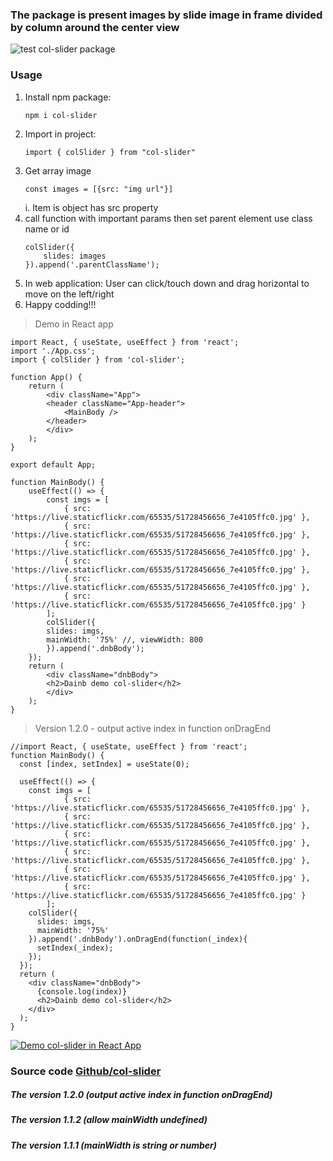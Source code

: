 ### The package is present images by slide image in frame divided by column around the center view
   ![test col-slider package](https://live.staticflickr.com/65535/51761145941_091d74543c.jpg)
### Usage    
1. Install npm package: 
    ```
    npm i col-slider
    ```
2. Import in project: 
    ```
    import { colSlider } from "col-slider"
    ```
3. Get array image
    ```
    const images = [{src: "img url"}]
    ```
    i. Item is object has src property
4. call function with important params then set parent element use class name or id
    ```
    colSlider({
        slides: images
    }).append('.parentClassName');
    ```
5. In web application: User can click/touch down and drag horizontal to move on the left/right
6. Happy codding!!!

> Demo in React app
```
import React, { useState, useEffect } from 'react';
import './App.css';
import { colSlider } from 'col-slider';

function App() {
    return (
        <div className="App">
        <header className="App-header">
            <MainBody />
        </header>
        </div>
    );
}

export default App;

function MainBody() {
    useEffect(() => {
        const imgs = [
            { src: 'https://live.staticflickr.com/65535/51728456656_7e4105ffc0.jpg' },
            { src: 'https://live.staticflickr.com/65535/51728456656_7e4105ffc0.jpg' },
            { src: 'https://live.staticflickr.com/65535/51728456656_7e4105ffc0.jpg' },
            { src: 'https://live.staticflickr.com/65535/51728456656_7e4105ffc0.jpg' },
            { src: 'https://live.staticflickr.com/65535/51728456656_7e4105ffc0.jpg' },
            { src: 'https://live.staticflickr.com/65535/51728456656_7e4105ffc0.jpg' }
        ];
        colSlider({
        slides: imgs,
        mainWidth: '75%' //, viewWidth: 800
        }).append('.dnbBody');
    });
    return (
        <div className="dnbBody">
        <h2>Dainb demo col-slider</h2>
        </div>
    );
}

```

> Version 1.2.0 - output active index in function onDragEnd
```
//import React, { useState, useEffect } from 'react';
function MainBody() {
  const [index, setIndex] = useState(0);

  useEffect(() => {
    const imgs = [
            { src: 'https://live.staticflickr.com/65535/51728456656_7e4105ffc0.jpg' },
            { src: 'https://live.staticflickr.com/65535/51728456656_7e4105ffc0.jpg' },
            { src: 'https://live.staticflickr.com/65535/51728456656_7e4105ffc0.jpg' },
            { src: 'https://live.staticflickr.com/65535/51728456656_7e4105ffc0.jpg' },
            { src: 'https://live.staticflickr.com/65535/51728456656_7e4105ffc0.jpg' },
            { src: 'https://live.staticflickr.com/65535/51728456656_7e4105ffc0.jpg' }
        ];
    colSlider({
      slides: imgs, 
      mainWidth: '75%'
    }).append('.dnbBody').onDragEnd(function(_index){
      setIndex(_index);
    });
  });
  return (
    <div className="dnbBody">
      {console.log(index)}
      <h2>Dainb demo col-slider</h2>
    </div>
  );
}
```

[![Demo col-slider in React App](https://img.youtube.com/vi/G27LJT9HlbA/0.jpg)](https://www.youtube.com/watch?v=G27LJT9HlbA)

### Source code [Github/col-slider](https://github.com/front-end-2021/npm-pkg/tree/main/col-slider)

##### The version 1.2.0 (output active index in function onDragEnd)
##### The version 1.1.2 (allow mainWidth undefined)
##### The version 1.1.1 (mainWidth is string or number)